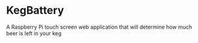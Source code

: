 # KegBattery
A Raspberry Pi touch screen web application that will determine how much beer is left in your keg
